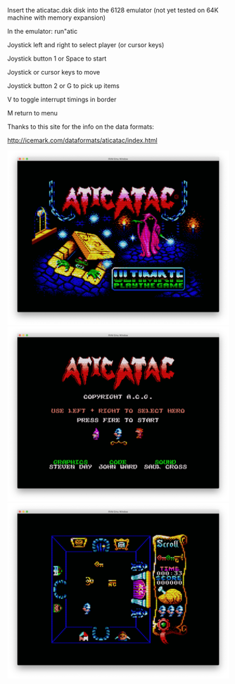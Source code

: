 
Insert the aticatac.dsk disk into the 6128 emulator (not yet tested on 64K machine with memory expansion)

In the emulator: run"atic

Joystick left and right to select player (or cursor keys)

Joystick button 1 or Space to start

Joystick or cursor keys to move

Joystick button 2 or G to pick up items

V to toggle interrupt timings in border

M return to menu

Thanks to this site for the info on the data formats:

http://icemark.com/dataformats/aticatac/index.html

![](githubimages/loading.png)
![](githubimages/menu.png)
![](githubimages/room0.png)
